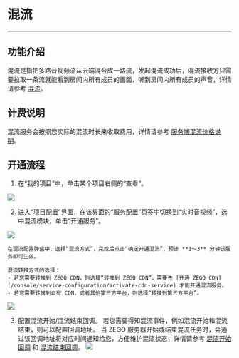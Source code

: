 # 混流

- - -

## 功能介绍

混流是指把多路音视频流从云端混合成一路流，发起混流成功后，混流接收方只需要拉取一条流就能看到房间内所有成员的画面，听到房间内所有成员的声音，详情请参考 [混流](/real-time-video-ios-oc/live-streaming/stream-mixing)。

## 计费说明

混流服务会按照您实际的混流时长来收取费用，详情请参考 [服务端混流价格说明](/real-time-video-ios-oc/over-view/price-overview/serverside-price)。


## 开通流程

1. 在“我的项目”中，单击某个项目右侧的“查看”。
<Frame width="512" height="auto" caption=""><img src="https://doc-media.zego.im/sdk-doc/Pics/console/Create_Project5.png" /></Frame>

2. 进入“项目配置”界面，在该界面的“服务配置”页签中切换到“实时音视频”，选中混流模块，单击“开通服务”。
<Frame width="512" height="auto" caption=""><img src="https://doc-media.zego.im/sdk-doc/Pics/Consle/101910.png" /></Frame>

    在混流配置弹窗中，选择“混流方式”，完成后点击“确定开通混流”，预计 **1～3** 分钟该服务即可生效。

<Warning title="注意">


    混流转推方式的选择：
    - 若您需要转推到 ZEGO CDN，则选择“转推到 ZEGO CDN”，需要先 [开通 ZEGO CDN](/console/service-configuration/activate-cdn-service) 才能开通混流服务。
    - 若您需要转推到自有 CDN，或者其他第三方平台，则选择“转推到第三方平台”。

</Warning>



   <Frame width="512" height="auto" caption=""><img src="https://doc-media.zego.im/sdk-doc/Pics/Consle/101911.png" /></Frame>

3. 配置混流开始/混流结束回调。
若您需要得知混流事件，例如混流开始和混流结束，则可以配置回调地址。
当 ZEGO 服务器开始或结束混流任务时，会通过该回调地址将对应时间通知给您，方便维护混流状态，详情请参考 [混流开始回调](https://doc-zh.zego.im/article/9329) 和 [混流结束回调](https://doc-zh.zego.im/article/9182)。
    <Frame width="512" height="auto" caption=""><img src="https://doc-media.zego.im/sdk-doc/Pics/Consle/101912.png" /></Frame>
